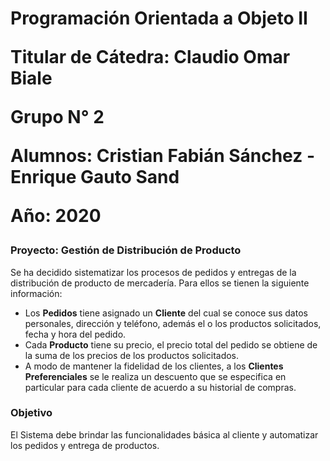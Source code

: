 <p> <h1> 
  
  Programación Orientada a Objeto II
  
  Titular de Cátedra: Claudio Omar Biale
  
  Grupo N° 2
  
  Alumnos: Cristian Fabián Sánchez - Enrique Gauto Sand
  
  Año: 2020 
  
  </h1> </p>


### Proyecto: Gestión de Distribución de Producto
  
  Se ha decidido sistematizar los procesos de pedidos y entregas de la distribución de producto de mercadería. Para ellos se tienen la siguiente información:
 * Los **Pedidos** tiene asignado un **Cliente** del cual se conoce sus datos personales, dirección y teléfono, además el o los productos solicitados, fecha y hora del pedido. 
 * Cada **Producto** tiene su precio, el precio total del pedido se obtiene de la suma de los precios de los productos solicitados. 
 * A modo de mantener la fidelidad de los clientes, a los **Clientes Preferenciales** se le realiza un descuento que se especifica en particular para cada cliente de acuerdo a su historial de compras.

### Objetivo

El Sistema debe brindar las funcionalidades básica al cliente y automatizar los pedidos y entrega de productos.



